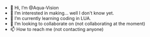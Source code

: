 - 👋 Hi, I’m @Aqua-Vision
- 👀 I’m interested in making... well I don't know yet.
- 🌱 I’m currently learning coding in LUA.
- 💞️ I’m looking to collaborate on (not collaborating at the moment)
- 📫 How to reach me (not contacting anyone)

<!---
Aqua-Vision/Aqua-Vision is a ✨ special ✨ repository because its `README.md` (this file) appears on your GitHub profile.
You can click the Preview link to take a look at your changes.
--->
